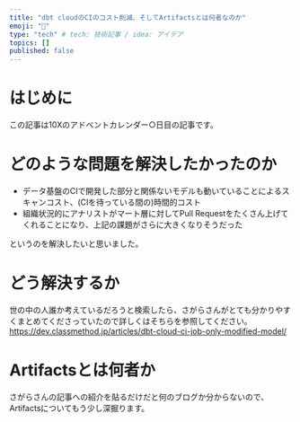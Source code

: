 ```yaml
---
title: "dbt cloudのCIのコスト削減、そしてArtifactsとは何者なのか"
emoji: "🐙"
type: "tech" # tech: 技術記事 / idea: アイデア
topics: []
published: false
---
```


# はじめに

この記事は10Xのアドベントカレンダー○日目の記事です。

# どのような問題を解決したかったのか

- データ基盤のCIで開発した部分と関係ないモデルも動いていることによるスキャンコスト、(CIを待っている間の)時間的コスト
- 組織状況的にアナリストがマート層に対してPull Requestをたくさん上げてくれることになり、上記の課題がさらに大きくなりそうだった

というのを解決したいと思いました。

# どう解決するか

世の中の人誰か考えているだろうと検索したら、さがらさんがとても分かりやすくまとめてくださっていたので詳しくはそちらを参照してください。
https://dev.classmethod.jp/articles/dbt-cloud-ci-job-only-modified-model/

# Artifactsとは何者か

さがらさんの記事への紹介を貼るだけだと何のブログか分からないので、Artifactsについてもう少し深掘ります。

